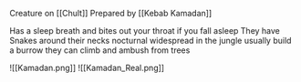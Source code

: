 Creature on [[Chult]]
Prepared by [[Kebab Kamadan]]

Has a sleep breath and bites out your throat if you fall asleep
They have Snakes around their necks
nocturnal
widespread in the jungle
usually build a burrow
they can climb and ambush from trees

![[Kamadan.png]]
![[Kamadan_Real.png]]